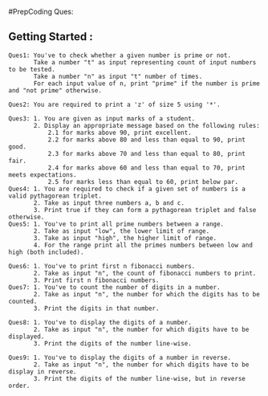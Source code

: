 
#PrepCoding Ques:
## Getting Started :
    Ques1: You've to check whether a given number is prime or not.
           Take a number "t" as input representing count of input numbers to be tested.
           Take a number "n" as input "t" number of times.
           For each input value of n, print "prime" if the number is prime and "not prime" otherwise.
      
    Ques2: You are required to print a 'z' of size 5 using '*'.

    Ques3: 1. You are given as input marks of a student.
           2. Display an appropriate message based on the following rules:
               2.1 for marks above 90, print excellent.
               2.2 for marks above 80 and less than equal to 90, print good.
               2.3 for marks above 70 and less than equal to 80, print fair.
               2.4 for marks above 60 and less than equal to 70, print meets expectations.
               2.5 for marks less than equal to 60, print below par.
    Ques4: 1. You are required to check if a given set of numbers is a valid pythagorean triplet.
           2. Take as input three numbers a, b and c.
           3. Print true if they can form a pythagorean triplet and false otherwise.
    Ques5: 1. You've to print all prime numbers between a range. 
           2. Take as input "low", the lower limit of range.
           3. Take as input "high", the higher limit of range.
           4. For the range print all the primes numbers between low and high (both included).

    Ques6: 1. You've to print first n fibonacci numbers.
           2. Take as input "n", the count of fibonacci numbers to print.
           3. Print first n fibonacci numbers.
    Ques7: 1. You've to count the number of digits in a number.
           2. Take as input "n", the number for which the digits has to be counted.
           3. Print the digits in that number.

    Ques8: 1. You've to display the digits of a number.
           2. Take as input "n", the number for which digits have to be displayed.
           3. Print the digits of the number line-wise.

    Ques9: 1. You've to display the digits of a number in reverse.
           2. Take as input "n", the number for which digits have to be display in reverse.
           3. Print the digits of the number line-wise, but in reverse order.